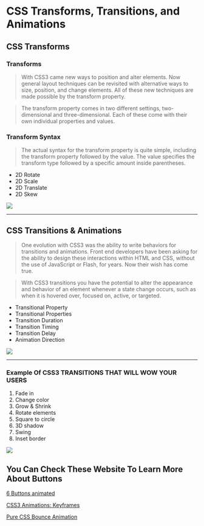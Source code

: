 #  CSS Transforms, Transitions, and Animations
## CSS Transforms
### Transforms
> With CSS3 came new ways to position and alter elements. Now general layout techniques can be revisited with alternative ways to size, position, and change elements. All of these new techniques are made possible by the transform property.

> The transform property comes in two different settings, two-dimensional and three-dimensional. Each of these come with their own individual properties and values.

### Transform Syntax
> The actual syntax for the transform property is quite simple, including the transform property followed by the value. The value specifies the transform type followed by a specific amount inside parentheses.

- 2D Rotate
- 2D Scale
- 2D Translate
- 2D Skew

![](https://www.htmldog.com/figures/transform.png)

<hr>

## CSS Transitions & Animations
> One evolution with CSS3 was the ability to write behaviors for transitions and animations. Front end developers have been asking for the ability to design these interactions within HTML and CSS, without the use of JavaScript or Flash, for years. Now their wish has come true.

> With CSS3 transitions you have the potential to alter the appearance and behavior of an element whenever a state change occurs, such as when it is hovered over, focused on, active, or targeted.

- Transitional Property
- Transitional Properties
- Transition Duration
- Transition Timing
- Transition Delay
- Animation Direction

![](https://miro.medium.com/max/1000/0*z-NzK5spBWCM5gp_.jpg)

<hr>

### Example Of CSS3 TRANSITIONS THAT WILL WOW YOUR USERS

1. Fade in
2. Change color
3. Grow & Shrink
4. Rotate elements
5. Square to circle
6. 3D shadow
7. Swing
8. Inset border

![](https://mediamilitia.com/wp-content/uploads/2017/11/banner-810x382.jpg)


## You Can Check These Website To Learn More About Buttons  

[6 Buttons animated](https://codepen.io/retyui/pen/ByoaXV)

[CSS3 Animations: Keyframes](https://codepen.io/akshaychauhan/pen/oAfae)

[Pure CSS Bounce Animation](https://codepen.io/dp_lewis/pen/gCfBv)